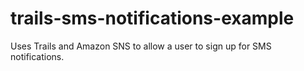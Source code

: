 # trails-sms-notifications-example
Uses Trails and Amazon SNS to allow a user to sign up for SMS notifications.
